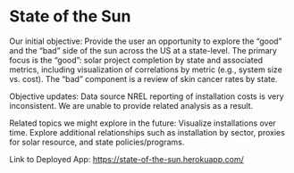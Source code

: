 # State of the Sun

Our initial objective:
Provide the user an opportunity to explore the “good” and the “bad” side of the sun across the US at a state-level. The primary focus is the “good”: solar project completion by state and associated metrics, including visualization of correlations by metric (e.g., system size vs. cost). The “bad” component is a review of skin cancer rates by state.

Objective updates:
Data source NREL reporting of installation costs is very inconsistent. We are unable to provide related analysis as a result.

Related topics we might explore in the future: 
Visualize installations over time.
Explore additional relationships such as installation by sector, proxies for solar resource, and state policies/programs.

Link to Deployed App: https://state-of-the-sun.herokuapp.com/
